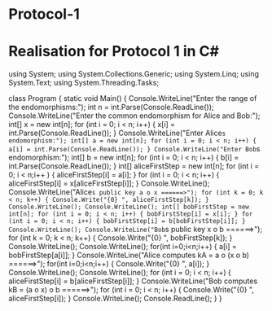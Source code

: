 Protocol-1
==========

Realisation for Protocol 1 in C#
================================
using System;
using System.Collections.Generic;
using System.Linq;
using System.Text;
using System.Threading.Tasks;

class Program
{
    static void Main()
    {
        Console.WriteLine("Enter the range of the endomorphisms:");
        int n = int.Parse(Console.ReadLine());
        Console.WriteLine("Enter the common endomorphism for Alice and Bob:");
        int[] x = new int[n];
        for (int i = 0; i < n; i++)
        {
            x[i] = int.Parse(Console.ReadLine());
        }
        Console.WriteLine("Enter Alice`s endomorphism:");
        int[] a = new int[n];
        for (int i = 0; i < n; i++)
        {
            a[i] = int.Parse(Console.ReadLine());
        }
        Console.WriteLine("Enter Bob`s endomorphism:");
        int[] b = new int[n];
        for (int i = 0; i < n; i++)
        {
            b[i] = int.Parse(Console.ReadLine());
        }
        int[] aliceFirstStep = new int[n];
        for (int i = 0; i < n;i++ )
        {
            aliceFirstStep[i] = a[i];
        }
        for (int i = 0; i < n; i++)
        {
            aliceFirstStep[i] = x[aliceFirstStep[i]];
        }
        Console.WriteLine();
        Console.WriteLine("Alice`s public key a o x ======>");
        for (int k = 0; k < n; k++)
        {
            Console.Write("{0} ", aliceFirstStep[k]);
        }
        Console.WriteLine();
        Console.WriteLine();
        int[] bobFirstStep = new int[n];
        for (int i = 0; i < n; i++)
        {
            bobFirstStep[i] = x[i];
        }
        for (int i = 0; i < n; i++)
        {
            bobFirstStep[i] = b[bobFirstStep[i]];
        }
        Console.WriteLine();
        Console.WriteLine("Bob`s public key x o b ======>");
        for (int k = 0; k < n; k++)
        {
            Console.Write("{0} ", bobFirstStep[k]);
        }
        Console.WriteLine();
        Console.WriteLine();
        for(int i=0;i<n;i++)
        {
            a[i] = bobFirstStep[a[i]];
        }
        Console.WriteLine("Alice computes kA = a o (x o b) ======>");
        for(int i=0;i<n;i++)
        {
            Console.Write("{0} ", a[i]);
        }
        Console.WriteLine();
        Console.WriteLine();
        for (int i = 0; i < n; i++)
        {
            aliceFirstStep[i] = b[aliceFirstStep[i]];
        }
        Console.WriteLine("Bob computes kB = (a o x) o b ======>");
        for (int i = 0; i < n; i++)
        {
            Console.Write("{0} ", aliceFirstStep[i]);
        }
        Console.WriteLine();
        Console.ReadLine();
    }
}
